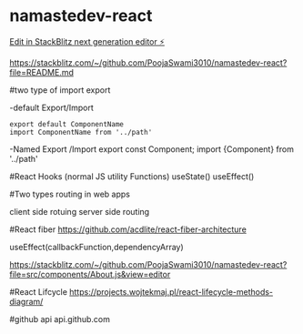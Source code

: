 # namastedev-react

[Edit in StackBlitz next generation editor ⚡️](https://stackblitz.com/~/github.com/PoojaSwami3010/namastedev-react)

https://stackblitz.com/~/github.com/PoojaSwami3010/namastedev-react?file=README.md


#two type of import export

-default Export/Import

    export default ComponentName
    import ComponentName from '../path'



-Named Export /Import
        export const Component;
        import {Component} from '../path'


#React Hooks
(normal JS utility Functions)
useState()
useEffect()


#Two types routing in web apps

client side rotuing
server side routing

#React fiber https://github.com/acdlite/react-fiber-architecture

useEffect(callbackFunction,dependencyArray)


https://stackblitz.com/~/github.com/PoojaSwami3010/namastedev-react?file=src/components/About.js&view=editor


#React Lifcycle 
    https://projects.wojtekmaj.pl/react-lifecycle-methods-diagram/

#github api
    api.github.com